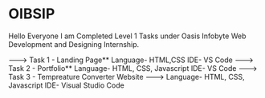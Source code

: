 # OIBSIP



Hello Everyone I am Completed Level 1 Tasks under Oasis Infobyte Web Development and Designing Internship.

---> Task 1 - Landing Page** Language- HTML,CSS IDE- VS Code
---> Task 2 - Portfolio** Language- HTML, CSS, Javascript IDE- VS Code
---> Task 3 - Tempreature Converter Website
---> Language- HTML, CSS, Javascript IDE- Visual Studio Code
